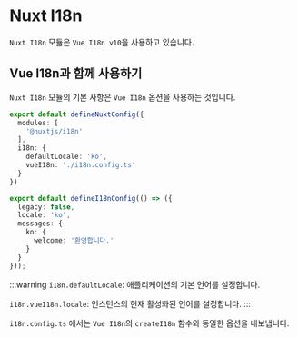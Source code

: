 # Nuxt I18n

`Nuxt I18n` 모듈은 `Vue I18n v10`을 사용하고 있습니다.

## Vue I18n과 함께 사용하기

`Nuxt I18n` 모듈의 기본 사항은 `Vue I18n` 옵션을 사용하는 것입니다.

```ts nuxt.config.ts
export default defineNuxtConfig({
  modules: [
    '@nuxtjs/i18n'
  ],
  i18n: {
    defaultLocale: 'ko',
    vueI18n: './i18n.config.ts'
  }
})
```

```ts i18n.config.ts
export default defineI18nConfig(() => ({
  legacy: false,
  locale: 'ko',
  messages: {
    ko: {
      welcome: '환영합니다.'
    }
  }
}));
```

:::warning
`i18n.defaultLocale`: 애플리케이션의 기본 언어를 설정합니다.

`i18n.vueI18n.locale`: 인스턴스의 현재 활성화된 언어를 설정합니다.
:::

`i18n.config.ts` 에서는 `Vue I18n`의 `createI18n` 함수와 동일한 옵션을 내보냅니다.

